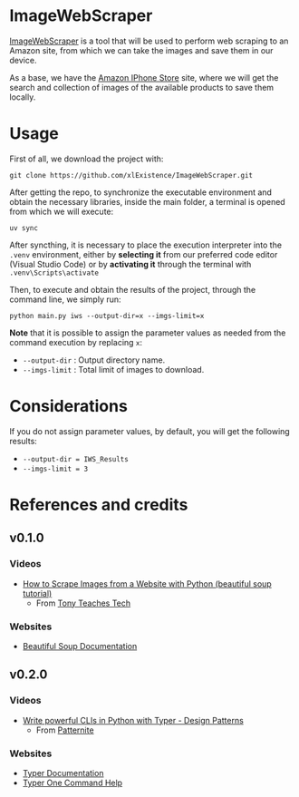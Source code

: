 # ImageWebScraper
[ImageWebScraper](#imagewebscraper) is a tool that will be used to perform web scraping to an Amazon site, from which we can take the images and save them in our device.

As a base, we have the [Amazon IPhone Store](https://www.amazon.com.mx/stores/page/ACDAAFC2-EE98-4FD0-9123-B65C03276326) site, where we will get the search and collection of images of the available products to save them locally.

# Usage
First of all, we download the project with:

```
git clone https://github.com/xlExistence/ImageWebScraper.git
```

After getting the repo, to synchronize the executable environment and obtain the necessary libraries, inside the main folder, a terminal is opened from which we will execute:

```
uv sync
```

After syncthing, it is necessary to place the execution interpreter into the `.venv` environment, either by **selecting it** from our preferred code editor (Visual Studio Code) or by **activating it** through the terminal with `.venv\Scripts\activate`

Then, to execute and obtain the results of the project, through the command line, we simply run:

```
python main.py iws --output-dir=x --imgs-limit=x
```

**Note** that it is possible to assign the parameter values as needed from the command execution by replacing `x`:

* `--output-dir` : Output directory name.
* `--imgs-limit` : Total limit of images to download.

# Considerations
If you do not assign parameter values, by default, you will get the following results:

* `--output-dir = IWS_Results`
* `--imgs-limit = 3`

# References and credits
## v0.1.0
### Videos
* [How to Scrape Images from a Website with Python (beautiful soup tutorial)](https://www.youtube.com/watch?v=NcsiXa_74jM&ab_channel=TonyTeachesTech)
    * From [Tony Teaches Tech](https://www.youtube.com/@TonyTeachesTech)
### Websites
* [Beautiful Soup Documentation](https://www.crummy.com/software/BeautifulSoup/bs4/doc/#find)
## v0.2.0
### Videos
* [Write powerful CLIs in Python with Typer - Design Patterns](https://www.youtube.com/watch?v=qynsLmCEwhs&ab_channel=Patternite)
    * From [Patternite](https://www.youtube.com/@patternite538)
### Websites
* [Typer Documentation](https://typer.tiangolo.com/)
* [Typer One Command Help](https://github.com/fastapi/typer/discussions/937#discussioncomment-10376326)